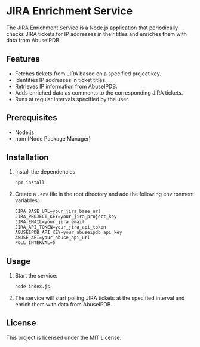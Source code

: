 # JIRA Enrichment Service

The JIRA Enrichment Service is a Node.js application that periodically checks JIRA tickets for IP addresses in their titles and enriches them with data from AbuseIPDB.

## Features

- Fetches tickets from JIRA based on a specified project key.
- Identifies IP addresses in ticket titles.
- Retrieves IP information from AbuseIPDB.
- Adds enriched data as comments to the corresponding JIRA tickets.
- Runs at regular intervals specified by the user.

## Prerequisites

- Node.js
- npm (Node Package Manager)

## Installation
 

1. Install the dependencies:
    ```sh
    npm install
    ```

2. Create a `.env` file in the root directory and add the following environment variables:
    ```env
    JIRA_BASE_URL=your_jira_base_url
    JIRA_PROJECT_KEY=your_jira_project_key
    JIRA_EMAIL=your_jira_email
    JIRA_API_TOKEN=your_jira_api_token
    ABUSEIPDB_API_KEY=your_abuseipdb_api_key
    ABUSE_API=your_abuse_api_url
    POLL_INTERVAL=5
    ```

## Usage

1. Start the service:
    ```sh
    node index.js
    ```

2. The service will start polling JIRA tickets at the specified interval and enrich them with data from AbuseIPDB.

## License

This project is licensed under the MIT License.